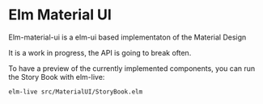 Elm Material UI
===============

Elm-material-ui is a elm-ui based implementaton of the Material Design

It is a work in progress, the API is going to break often.

To have a preview of the currently implemented components, you can run
the Story Book with elm-live:

```bash
elm-live src/MaterialUI/StoryBook.elm
```

